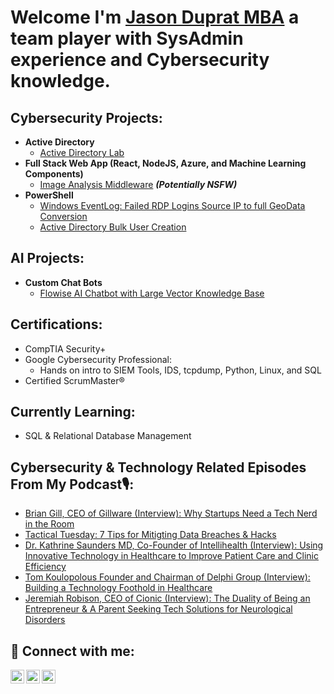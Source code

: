 # Welcome I'm [Jason Duprat MBA](https://www.linkedin.com/in/jasonaduprat/) a team player with SysAdmin experience and Cybersecurity knowledge.

## Cybersecurity Projects:

- **Active Directory**
  - [Active Directory Lab](https://github.com/jduprat6/)
- **Full Stack Web App (React, NodeJS, Azure, and Machine Learning Components)**
  - [Image Analysis Middleware](https://github.com/jduprat6) **_(Potentially NSFW)_**
- **PowerShell**
  - [Windows EventLog: Failed RDP Logins Source IP to full GeoData Conversion](https://github.com/jduprat6)
  - [Active Directory Bulk User Creation](https://github.com/jduprat6)

## AI Projects:

- **Custom Chat Bots**
  - [Flowise AI Chatbot with Large Vector Knowledge Base](https://github.com/jduprat6/Flowise)


## Certifications:

- CompTIA Security+
- Google Cybersecurity Professional:
  - Hands on intro to SIEM Tools, IDS, tcpdump, Python, Linux, and SQL
- Certified ScrumMaster®

## Currently Learning:

- SQL & Relational Database Management

## Cybersecurity & Technology Related Episodes From My Podcast🎙️:


- [Brian Gill, CEO of Gillware (Interview): Why Startups Need a Tech Nerd in the Room](https://podcasts.apple.com/gr/podcast/brian-gill-why-startups-need-a-tech-nerd-in-the-room/id1466387659?i=1000513512402)
- [Tactical Tuesday: 7 Tips for Mitigting Data Breaches & Hacks](https://podcasts.apple.com/gr/podcast/348-7-tips-for-mitigating-data-breaches-hacks/id1466387659?i=1000628427319)
- [Dr. Kathrine Saunders MD, Co-Founder of Intellihealth (Interview): Using Innovative Technology in Healthcare to Improve Patient Care and Clinic Efficiency](https://podcasts.apple.com/gr/podcast/352-using-innovative-technology-in-healthcare-to-improve/id1466387659?i=1000630300178)
- [Tom Koulopolous Founder and Chairman of Delphi Group (Interview): Building a Technology Foothold in Healthcare](https://podcasts.apple.com/gr/podcast/tom-koulopolous-building-a-technology-foothold-in/id1466387659?i=1000493182861)
- [Jeremiah Robison, CEO of Cionic (Interview): The Duality of Being an Entrepreneur & A Parent Seeking Tech Solutions for Neurological Disorders](https://podcasts.apple.com/gr/podcast/jeremiah-robison-the-duality-of-being/id1466387659?i=1000557570158)


## 🤳 Connect with me:

[<img align="left" alt="Jason Duprat | Apple" width="22px" src="https://cdn.jsdelivr.net/npm/simple-icons@3.13.0/icons/applepodcasts.svg" />][applepodcasts]
[<img align="left" alt="Jason Duprat | Twitter" width="22px" src="https://cdn.jsdelivr.net/npm/simple-icons@v3/icons/twitter.svg" />][twitter]
[<img align="left" alt="Jason Duprat | LinkedIn" width="22px" src="https://cdn.jsdelivr.net/npm/simple-icons@v3/icons/linkedin.svg" />][linkedin]

[applepodcasts]: https://podcasts.apple.com/gr/podcast/healthcare-boss-academy-podcast/id1466387659
[twitter]: https://twitter.com/jasonaduprat
[linkedin]: https://www.linkedin.com/in/jasonaduprat/



